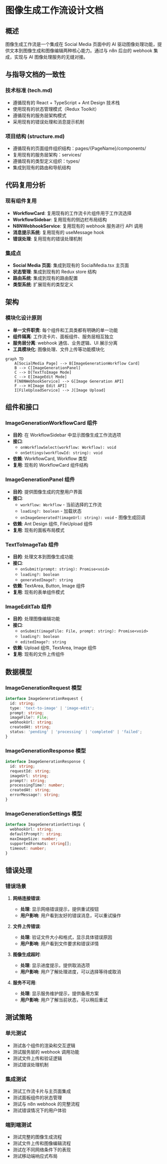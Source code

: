 # 图像生成工作流设计文档

## 概述

图像生成工作流是一个集成在 Social Media 页面中的 AI 驱动图像处理功能，提供文本到图像生成和图像编辑两种核心能力。通过与 n8n 后台的 webhook 集成，实现与 AI 图像处理服务的无缝对接。

## 与指导文档的一致性

### 技术标准 (tech.md)
- 遵循现有的 React + TypeScript + Ant Design 技术栈
- 使用现有的状态管理模式（Redux Toolkit）
- 遵循现有的服务层架构模式
- 采用现有的错误处理和消息提示机制

### 项目结构 (structure.md)
- 遵循现有的页面组件组织结构：pages/{PageName}/components/
- 复用现有的服务层架构：services/
- 遵循现有的类型定义组织：types/
- 集成到现有的路由和导航结构

## 代码复用分析

### 现有组件复用
- **WorkflowCard**: 复用现有的工作流卡片组件用于工作流选择
- **WorkflowSidebar**: 复用现有的侧边栏布局结构
- **N8NWebhookService**: 复用现有的 webhook 服务进行 API 调用
- **消息提示系统**: 复用现有的 useMessage hook
- **错误处理**: 复用现有的错误处理机制

### 集成点
- **Social Media 页面**: 集成到现有的 SocialMedia.tsx 主页面
- **状态管理**: 集成到现有的 Redux store 结构
- **路由系统**: 集成到现有的路由配置
- **类型系统**: 扩展现有的类型定义

## 架构

### 模块化设计原则
- **单一文件职责**: 每个组件和工具类都有明确的单一功能
- **组件隔离**: 工作流卡片、面板组件、服务层相互独立
- **服务层分离**: webhook 通信、业务逻辑、UI 展示分离
- **工具模块化**: 图像处理、文件上传等功能模块化

```mermaid
graph TD
    A[SocialMedia Page] --> B[ImageGenerationWorkflow Card]
    B --> C[ImageGenerationPanel]
    C --> D[TextToImage Mode]
    C --> E[ImageEdit Mode]
    F[N8NWebhookService] --> G[Image Generation API]
    F --> H[Image Edit API]
    I[FileUploadService] --> J[Image Upload]
```

## 组件和接口

### ImageGenerationWorkflowCard 组件
- **目的**: 在 WorkflowSidebar 中显示图像生成工作流选项
- **接口**:
  - `onWorkflowSelect(workflow: Workflow): void`
  - `onSettings(workflowId: string): void`
- **依赖**: WorkflowCard, Workflow 类型
- **复用**: 现有的 WorkflowCard 组件结构

### ImageGenerationPanel 组件
- **目的**: 提供图像生成的完整用户界面
- **接口**:
  - `workflow: Workflow` - 当前选择的工作流
  - `loading?: boolean` - 加载状态
  - `onImageGenerated?(imageUrl: string): void` - 图像生成回调
- **依赖**: Ant Design 组件, FileUpload 组件
- **复用**: 现有的面板布局模式

### TextToImageTab 组件
- **目的**: 处理文本到图像生成功能
- **接口**:
  - `onSubmit(prompt: string): Promise<void>`
  - `loading?: boolean`
  - `generatedImage?: string`
- **依赖**: TextArea, Button, Image 组件
- **复用**: 现有的表单组件模式

### ImageEditTab 组件
- **目的**: 处理图像编辑功能
- **接口**:
  - `onSubmit(imageFile: File, prompt: string): Promise<void>`
  - `loading?: boolean`
  - `editedImage?: string`
- **依赖**: Upload 组件, TextArea, Image 组件
- **复用**: 现有的文件上传组件

## 数据模型

### ImageGenerationRequest 模型
```typescript
interface ImageGenerationRequest {
  id: string;
  type: 'text-to-image' | 'image-edit';
  prompt: string;
  imageFile?: File;
  webhookUrl: string;
  createdAt: string;
  status: 'pending' | 'processing' | 'completed' | 'failed';
}
```

### ImageGenerationResponse 模型
```typescript
interface ImageGenerationResponse {
  id: string;
  requestId: string;
  imageUrl: string;
  prompt?: string;
  processingTime?: number;
  createdAt: string;
  errorMessage?: string;
}
```

### ImageGenerationSettings 模型
```typescript
interface ImageGenerationSettings {
  webhookUrl: string;
  defaultPrompt?: string;
  maxImageSize: number;
  supportedFormats: string[];
  timeout: number;
}
```

## 错误处理

### 错误场景
1. **网络连接错误**:
   - **处理**: 显示网络错误提示，提供重试按钮
   - **用户影响**: 用户看到友好的错误消息，可以重试操作

2. **文件上传错误**:
   - **处理**: 验证文件大小和格式，显示具体错误原因
   - **用户影响**: 用户看到文件要求和错误详情

3. **图像生成超时**:
   - **处理**: 显示进度提示，提供取消选项
   - **用户影响**: 用户了解处理进度，可以选择等待或取消

4. **服务不可用**:
   - **处理**: 显示服务维护提示，提供备用方案
   - **用户影响**: 用户了解当前状态，可以稍后重试

## 测试策略

### 单元测试
- 测试各个组件的渲染和交互逻辑
- 测试服务层的 webhook 调用功能
- 测试文件上传和验证逻辑
- 测试错误处理机制

### 集成测试
- 测试工作流卡片与主页面集成
- 测试面板组件的状态管理
- 测试与 n8n webhook 的完整流程
- 测试错误情况下的用户体验

### 端到端测试
- 测试完整的图像生成流程
- 测试文件上传和图像编辑流程
- 测试在不同网络条件下的表现
- 测试移动端响应式布局